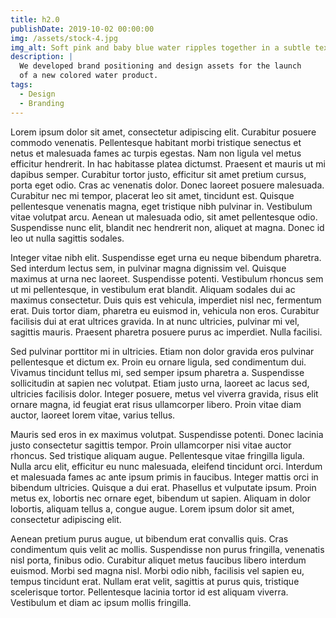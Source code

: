 ```yaml
---
title: h2.0
publishDate: 2019-10-02 00:00:00
img: /assets/stock-4.jpg
img_alt: Soft pink and baby blue water ripples together in a subtle texture.
description: |
  We developed brand positioning and design assets for the launch
  of a new colored water product.
tags:
  - Design
  - Branding
---
```


Lorem ipsum dolor sit amet, consectetur adipiscing elit. Curabitur posuere commodo venenatis. Pellentesque habitant
morbi tristique senectus et netus et malesuada fames ac turpis egestas. Nam non ligula vel metus efficitur hendrerit. In
hac habitasse platea dictumst. Praesent et mauris ut mi dapibus semper. Curabitur tortor justo, efficitur sit amet
pretium cursus, porta eget odio. Cras ac venenatis dolor. Donec laoreet posuere malesuada. Curabitur nec mi tempor,
placerat leo sit amet, tincidunt est. Quisque pellentesque venenatis magna, eget tristique nibh pulvinar in. Vestibulum
vitae volutpat arcu. Aenean ut malesuada odio, sit amet pellentesque odio. Suspendisse nunc elit, blandit nec hendrerit
non, aliquet at magna. Donec id leo ut nulla sagittis sodales.

Integer vitae nibh elit. Suspendisse eget urna eu neque bibendum pharetra. Sed interdum lectus sem, in pulvinar magna
dignissim vel. Quisque maximus at urna nec laoreet. Suspendisse potenti. Vestibulum rhoncus sem ut mi pellentesque, in
vestibulum erat blandit. Aliquam sodales dui ac maximus consectetur. Duis quis est vehicula, imperdiet nisl nec,
fermentum erat. Duis tortor diam, pharetra eu euismod in, vehicula non eros. Curabitur facilisis dui at erat ultrices
gravida. In at nunc ultricies, pulvinar mi vel, sagittis mauris. Praesent pharetra posuere purus ac imperdiet. Nulla
facilisi.

Sed pulvinar porttitor mi in ultricies. Etiam non dolor gravida eros pulvinar pellentesque et dictum ex. Proin eu ornare
ligula, sed condimentum dui. Vivamus tincidunt tellus mi, sed semper ipsum pharetra a. Suspendisse sollicitudin at
sapien nec volutpat. Etiam justo urna, laoreet ac lacus sed, ultricies facilisis dolor. Integer posuere, metus vel
viverra gravida, risus elit ornare magna, id feugiat erat risus ullamcorper libero. Proin vitae diam auctor, laoreet
lorem vitae, varius tellus.

Mauris sed eros in ex maximus volutpat. Suspendisse potenti. Donec lacinia justo consectetur sagittis tempor. Proin
ullamcorper nisi vitae auctor rhoncus. Sed tristique aliquam augue. Pellentesque vitae fringilla ligula. Nulla arcu
elit, efficitur eu nunc malesuada, eleifend tincidunt orci. Interdum et malesuada fames ac ante ipsum primis in
faucibus. Integer mattis orci in bibendum ultricies. Quisque a dui erat. Phasellus et vulputate ipsum. Proin metus ex,
lobortis nec ornare eget, bibendum ut sapien. Aliquam in dolor lobortis, aliquam tellus a, congue augue. Lorem ipsum
dolor sit amet, consectetur adipiscing elit.

Aenean pretium purus augue, ut bibendum erat convallis quis. Cras condimentum quis velit ac mollis. Suspendisse non
purus fringilla, venenatis nisl porta, finibus odio. Curabitur aliquet metus faucibus libero interdum euismod. Morbi sed
magna nisl. Morbi odio nibh, facilisis vel sapien eu, tempus tincidunt erat. Nullam erat velit, sagittis at purus quis,
tristique scelerisque tortor. Pellentesque lacinia tortor id est aliquam viverra. Vestibulum et diam ac ipsum mollis
fringilla.
